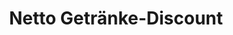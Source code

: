 ---
title: "Netto Getränke-Discount"
url: /woerth-an-der-donau/netto-getraenke-discount/
shop: Supermarkt
---
